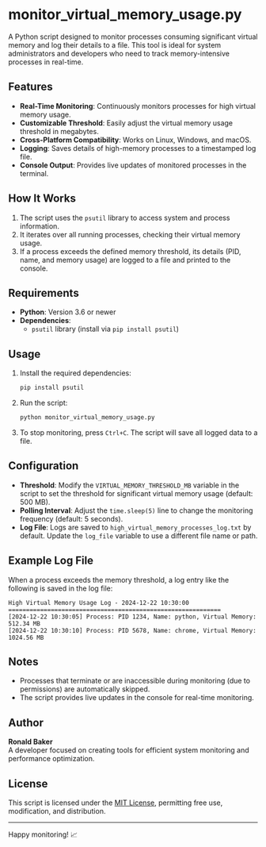 
# monitor_virtual_memory_usage.py

A Python script designed to monitor processes consuming significant virtual memory and log their details to a file. This tool is ideal for system administrators and developers who need to track memory-intensive processes in real-time.

## Features

- **Real-Time Monitoring**: Continuously monitors processes for high virtual memory usage.
- **Customizable Threshold**: Easily adjust the virtual memory usage threshold in megabytes.
- **Cross-Platform Compatibility**: Works on Linux, Windows, and macOS.
- **Logging**: Saves details of high-memory processes to a timestamped log file.
- **Console Output**: Provides live updates of monitored processes in the terminal.

## How It Works

1. The script uses the `psutil` library to access system and process information.
2. It iterates over all running processes, checking their virtual memory usage.
3. If a process exceeds the defined memory threshold, its details (PID, name, and memory usage) are logged to a file and printed to the console.

## Requirements

- **Python**: Version 3.6 or newer
- **Dependencies**:
  - `psutil` library (install via `pip install psutil`)

## Usage

1. Install the required dependencies:
   ```bash
   pip install psutil
   ```

2. Run the script:
   ```bash
   python monitor_virtual_memory_usage.py
   ```

3. To stop monitoring, press `Ctrl+C`. The script will save all logged data to a file.

## Configuration

- **Threshold**: Modify the `VIRTUAL_MEMORY_THRESHOLD_MB` variable in the script to set the threshold for significant virtual memory usage (default: 500 MB).
- **Polling Interval**: Adjust the `time.sleep(5)` line to change the monitoring frequency (default: 5 seconds).
- **Log File**: Logs are saved to `high_virtual_memory_processes_log.txt` by default. Update the `log_file` variable to use a different file name or path.

## Example Log File

When a process exceeds the memory threshold, a log entry like the following is saved in the log file:

```
High Virtual Memory Usage Log - 2024-12-22 10:30:00
============================================================
[2024-12-22 10:30:05] Process: PID 1234, Name: python, Virtual Memory: 512.34 MB
[2024-12-22 10:30:10] Process: PID 5678, Name: chrome, Virtual Memory: 1024.56 MB
```

## Notes

- Processes that terminate or are inaccessible during monitoring (due to permissions) are automatically skipped.
- The script provides live updates in the console for real-time monitoring.

## Author

**Ronald Baker**  
A developer focused on creating tools for efficient system monitoring and performance optimization.

## License

This script is licensed under the [MIT License](LICENSE), permitting free use, modification, and distribution.

---

Happy monitoring! 📈
```
